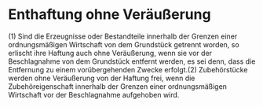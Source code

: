 # Enthaftung ohne Veräußerung

(1) Sind die Erzeugnisse oder Bestandteile innerhalb der Grenzen einer ordnungsmäßigen Wirtschaft von dem Grundstück getrennt worden, so erlischt ihre Haftung auch ohne Veräußerung, wenn sie vor der Beschlagnahme von dem Grundstück entfernt werden, es sei denn, dass die Entfernung zu einem vorübergehenden Zwecke erfolgt.(2) Zubehörstücke werden ohne Veräußerung von der Haftung frei, wenn die Zubehöreigenschaft innerhalb der Grenzen einer ordnungsmäßigen Wirtschaft vor der Beschlagnahme aufgehoben wird. 

